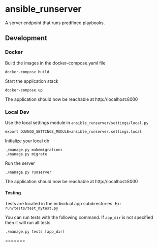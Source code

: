 # ansible_runserver
A server endpoint that runs predfined playbooks.

## Development

### Docker
Build the images in the docker-compose.yaml file
```
docker-compose build
```

Start the application stack
```
docker-compose up
```

The application should now be reachable at http://localhost:8000

### Local Dev
Use the local settings module in `ansible_runserver/settings/local.py`
```
export DJANGO_SETTINGS_MODULE=ansible_runserver.settings.local
```

Initialize your local db
```
./manage.py makemigrations
./manage.py migrate
```

Run the server
```
./manage.py runserver
```

The application should now be reachable at http://localhost:8000

#### Testing
Tests are located in the individual app subdirectories. Ex: `run/tests/test_mytest.py`

You can run tests with the following command. If `app_dir` is not specified then it will run all tests.
```
./manage.py tests [app_dir]
```
=======

